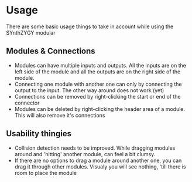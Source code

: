 # Usage

There are some basic usage things to take in account while using the SYnthZYGY modular

## Modules & Connections

* Modules can have multiple inputs and outputs. All the inputs are on the left side of the module and all the outputs
  are on the right side of the module.
* Connecting one module with another one can only by connecting the output to the input. The other way around does
  not work (yet)
* Connections can be removed by right-clicking the start or end of the connector
* Modules can be deleted by right-clicking the header area of a module. This will also remove it's connections

## Usability thingies

* Collision detection needs to be improved. While dragging modules around and 'hitting' another module, can feel a bit
  clumsy.
* If there are no options to drag a module around another one, you can drag it through other modules. Visualy you will
  see nothing, 'till there is room to place the module
